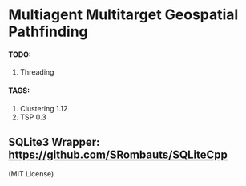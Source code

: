 # Multiagent Multitarget Geospatial Pathfinding

#### TODO:
1. Threading

#### TAGS:
1. Clustering 1.12
2. TSP 0.3

## SQLite3 Wrapper: https://github.com/SRombauts/SQLiteCpp
(MIT License)
